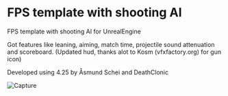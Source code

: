 # FPS template with shooting AI
 FPS template with shooting AI for UnrealEngine
 
Got features like leaning, aiming, match time, projectile sound attenuation and scoreboard. 
(Updated hud, thanks alot to Kosm (vfxfactory.org) for gun icon)
 
Developed using 4.25 by Åsmund Schei and DeathClonic 

![Capture](https://user-images.githubusercontent.com/2607194/148455895-132f1fd3-1191-434b-992a-f93f0badeed6.JPG)
